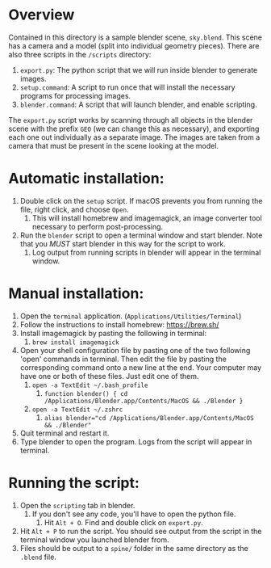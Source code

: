 # Overview
Contained in this directory is a sample blender scene, `sky.blend`. This scene has a camera and a model (split into individual geometry pieces). There are also three scripts in the `/scripts` directory:
1) `export.py`: The python script that we will run inside blender to generate images.
2) `setup.command`: A script to run once that will install the necessary programs for processing images.
3) `blender.command`: A script that will launch blender, and enable scripting.

The `export.py` script works by scanning through all objects in the blender scene with the prefix `GEO` (we can change this as necessary), and exporting each one out individually as a separate image. The images are taken from a camera that must be present in the scene looking at the model.

# Automatic installation:
1) Double click on the `setup` script. If macOS prevents you from running the file, right click, and choose `Open`.
   1) This will install homebrew and imagemagick, an image converter tool necessary to perform post-processing.
2) Run the `blender` script to open a terminal window and start blender. Note that you _MUST_ start blender in this way for the script to work.
   1) Log output from running scripts in blender will appear in the terminal window.

# Manual installation:
1) Open the `terminal` application. (`Applications/Utilities/Terminal`)
2) Follow the instructions to install homebrew: https://brew.sh/
3) Install imagemagick by pasting the following in terminal: 
   1) `brew install imagemagick`
4) Open your shell configuration file by pasting one of the two following 'open' commands in terminal. Then edit the file by pasting the corresponding command onto a new line at the end. Your computer may have one or both of these files. Just edit one of them.
   1) `open -a TextEdit ~/.bash_profile`
      1) `function blender() { cd /Applications/Blender.app/Contents/MacOS && ./Blender }`
   2) `open -a TextEdit ~/.zshrc`
      1) `alias blender="cd /Applications/Blender.app/Contents/MacOS && ./Blender"`
5) Quit terminal and restart it. 
6) Type blender to open the program. Logs from the script will appear in terminal.

# Running the script:
1) Open the `scripting` tab in blender.
   1) If you don't see any code, you'll have to open the python file.
      1) Hit `Alt + O`. Find and double click on `export.py`.
2) Hit `Alt + P` to run the script. You should see output from the script in the terminal window you launched blender from.
3) Files should be output to a `spine/` folder in the same directory as the `.blend` file.

